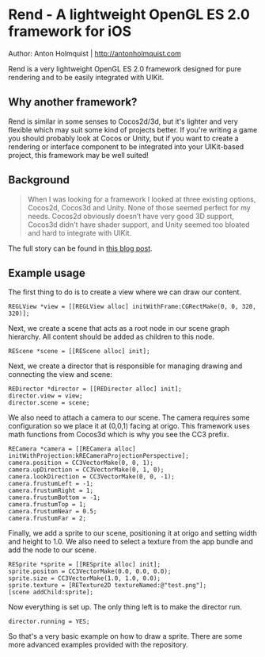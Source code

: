 Rend - A lightweight OpenGL ES 2.0 framework for iOS
====================
Author: Anton Holmquist | http://antonholmquist.com

Rend is a very lightweight OpenGL ES 2.0 framework designed for pure rendering and to be easily integrated with UIKit. 

Why another framework?
--------------------
Rend is similar in some senses to Cocos2d/3d, but it's lighter and very flexible which may suit some kind of projects better. If you're writing a game you should probably look at Cocos or Unity, but if you want to create a rendering or interface component to be integrated into your UIKit-based project, this framework may be well suited!

Background
--------------------
>When I was looking for a framework I looked at three existing options, Cocos2d, Cocos3d and Unity. None of those seemed perfect for my needs. Cocos2d obviously doesn’t have very good 3D support, Cocos3d didn't have shader support, and Unity seemed too bloated and hard to integrate with UIKit.

The full story can be found in [this blog post](http://antonholmquist.com/blog/introducing-rend-a-lightweight-objective-c-opengl-es-2-0-framework-ios/). 


Example usage
--------------------
The first thing to do is to create a view where we can draw our content.

    REGLView *view = [[REGLView alloc] initWithFrame:CGRectMake(0, 0, 320, 320)];
    

Next, we create a scene that acts as a root node in our scene graph hierarchy. All content should be added as children to this node.

    REScene *scene = [[REScene alloc] init];

Next, we create a director that is responsible for managing drawing and connecting the view and scene:

    REDirector *director = [[REDirector alloc] init];
    director.view = view;
    director.scene = scene;
    
We also need to attach a camera to our scene. The camera  requires some configuration so we place it at (0,0,1) facing at origo. This framework uses math functions from Cocos3d which is why you see the CC3 prefix.

    RECamera *camera = [[RECamera alloc] initWithProjection:kRECameraProjectionPerspective];
    camera.position = CC3VectorMake(0, 0, 1);
    camera.upDirection = CC3VectorMake(0, 1, 0);
    camera.lookDirection = CC3VectorMake(0, 0, -1);
    camera.frustumLeft = -1;
    camera.frustumRight = 1;
    camera.frustumBottom = -1;
    camera.frustumTop = 1;
    camera.frustumNear = 0.5;
    camera.frustumFar = 2;


Finally, we add a sprite to our scene, positioning it at origo and setting width and height to 1.0. We also need to select a texture from the app bundle and add the node to our scene.

    RESprite *sprite = [[RESprite alloc] init];
    sprite.positon = CC3VectorMake(0.0, 0.0, 0.0);
    sprite.size = CC3VectorMake(1.0, 1.0, 0.0);
    sprite.texture = [RETexture2D textureNamed:@"test.png"];
    [scene addChild:sprite];
    
Now everything is set up. The only thing left is to make the director run.

    director.running = YES;
    
So that's a very basic example on how to draw a sprite. There are some more advanced examples provided with the repository.